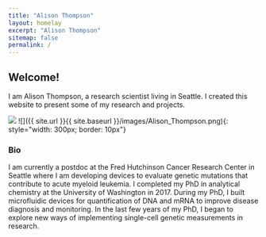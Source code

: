 ```yaml
---
title: "Alison Thompson"
layout: homelay
excerpt: "Alison Thompson"
sitemap: false
permalink: /
---
```


## Welcome!  
I am Alison Thompson, a research scientist living in Seattle.  I created this website to present some of my research and projects.

![]({{"/images/Alison_Thompson.png"|absolute_url}}) <!-- .element height="30%" width="30%" -->
![]({{ site.url }}{{ site.baseurl }}/images/Alison_Thompson.png){: style="width: 300px; border: 10px"}


### Bio  

I am currently a postdoc at the Fred Hutchinson Cancer Research Center in Seattle where I am developing devices to evaluate genetic mutations that contribute to acute myeloid leukemia.  I completed my PhD in analytical chemistry at the University of Washington in 2017.  During my PhD, I built microfluidic devices for quantification of DNA and mRNA to improve disease diagnosis and monitoring.  In the last few years of my PhD, I began to explore new ways of implementing single-cell genetic measurements in research.  
